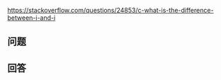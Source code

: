 <https://stackoverflow.com/questions/24853/c-what-is-the-difference-between-i-and-i>

## 问题



## 回答
